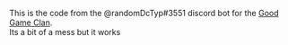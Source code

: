 This is the code from the @randomDcTyp#3551 discord bot for the [Good Game Clan](https://discord.gg/HUypbqwpy7).\
Its a bit of a mess but it works
